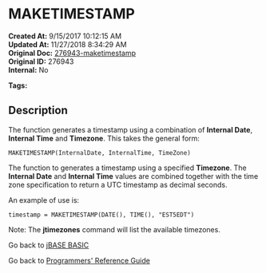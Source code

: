 # MAKETIMESTAMP

**Created At:** 9/15/2017 10:12:15 AM  
**Updated At:** 11/27/2018 8:34:29 AM  
**Original Doc:** [276943-maketimestamp](https://docs.jbase.com/36868-jbase-basic/276943-maketimestamp)  
**Original ID:** 276943  
**Internal:** No  

**Tags:**
<badge text='system time' vertical='middle' />

## Description

The function generates a timestamp using a combination of **Internal Date**, **Internal Time** and **Timezone**. This takes the general form:

```
MAKETIMESTAMP(InternalDate, InternalTime, TimeZone)
```

The function to generates a timestamp using a specified **Timezone**. The **Internal Date** and **Internal Time** values are combined together with the time zone specification to return a UTC timestamp as decimal seconds.

An example of use is:

```
timestamp = MAKETIMESTAMP(DATE(), TIME(), "EST5EDT")
```

Note: The **jtimezones** command will list the available timezones.

Go back to [jBASE BASIC](./../README.md)

Go back to [Programmers' Reference Guide](./../../reference-guides/jbc/README.md)
